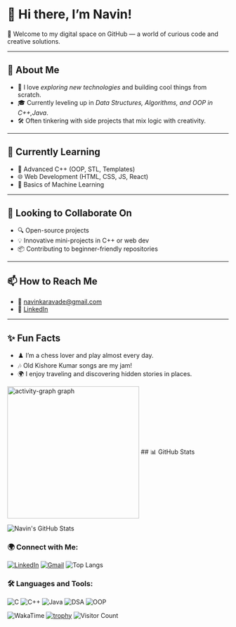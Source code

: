 # 👋 Hi there, I’m Navin!

🌟 Welcome to my digital space on GitHub — a world of curious code and creative solutions.

---

## 🧠 About Me
- 🚀 I love *exploring new technologies* and building cool things from scratch.
- 🎓 Currently leveling up in *Data Structures, Algorithms, and OOP in C++,Java*.
- 🛠️ Often tinkering with side projects that mix logic with creativity.

---

## 🌱 Currently Learning
- 📘 Advanced C++ (OOP, STL, Templates)
- 🌐 Web Development (HTML, CSS, JS, React)
- 🤖 Basics of Machine Learning

---

## 🤝 Looking to Collaborate On
- 🔍 Open-source projects
- 💡 Innovative mini-projects in C++ or web dev
- 📦 Contributing to beginner-friendly repositories

---

## 📫 How to Reach Me
- 📧 navinkaravade@gmail.com
- 💼 [LinkedIn](https://www.linkedin.com/in/navin-karavade-2baa912b6?utm_source=share&utm_campaign=share_via&utm_content=profile&utm_medium=android_app)


---

## ✨ Fun Facts
- ♟️ I’m a chess lover and play almost every day.
- 🎶 Old Kishore Kumar songs are my jam!
- 🌍 I enjoy traveling and discovering hidden stories in places.

<img src="https://github-readme-activity-graph.vercel.app/graph?username=navin-oss&radius=16&theme=react&area=true&order=5" height="300" alt="activity-graph graph"  align="center"/>
## 📊 GitHub Stats

![Navin's GitHub Stats](https://github-readme-stats.vercel.app/api?username=navin-oss&show_icons=true&theme=react&hide_border=true)
### 🌍 Connect with Me:
[![LinkedIn](https://img.shields.io/badge/LinkedIn-blue?style=for-the-badge&logo=linkedin)](https://www.linkedin.com/in/navin-karavade-2baa912b6)
[![Gmail](https://img.shields.io/badge/Gmail-red?style=for-the-badge&logo=gmail&logoColor=white)](mailto:navinkaravade@gmail.com)
![Top Langs](https://github-readme-stats.vercel.app/api/top-langs/?username=navin-oss&layout=compact&theme=react&hide_border=true)
### 🛠️ Languages and Tools:
![C](https://img.shields.io/badge/C-00599C?style=for-the-badge&logo=c&logoColor=white)
![C++](https://img.shields.io/badge/C++-00599C?style=for-the-badge&logo=c%2B%2B&logoColor=white)
![Java](https://img.shields.io/badge/Java-ED8B00?style=for-the-badge&logo=java&logoColor=white)
![DSA](https://img.shields.io/badge/DSA-282C34?style=for-the-badge&logo=codewars&logoColor=red)
![OOP](https://img.shields.io/badge/OOP-Principles-00599C?style=for-the-badge&logo=abstract&logoColor=white)
<!-- Wakatime stats (if using) -->
<!-- Sign up at https://wakatime.com -->
![WakaTime](https://github-readme-stats.vercel.app/api/wakatime?username=navinoss&theme=react)
[![trophy](https://github-profile-trophy.vercel.app/?username=navin-oss&theme=onedark&column=7)](https://github.com/ryo-ma/github-profile-trophy)
![Visitor Count](https://komarev.com/ghpvc/?username=navin-oss&style=flat-square&color=blue)








